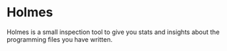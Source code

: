 # Holmes

Holmes is a small inspection tool to give you stats and insights about the programming files
you have written.
